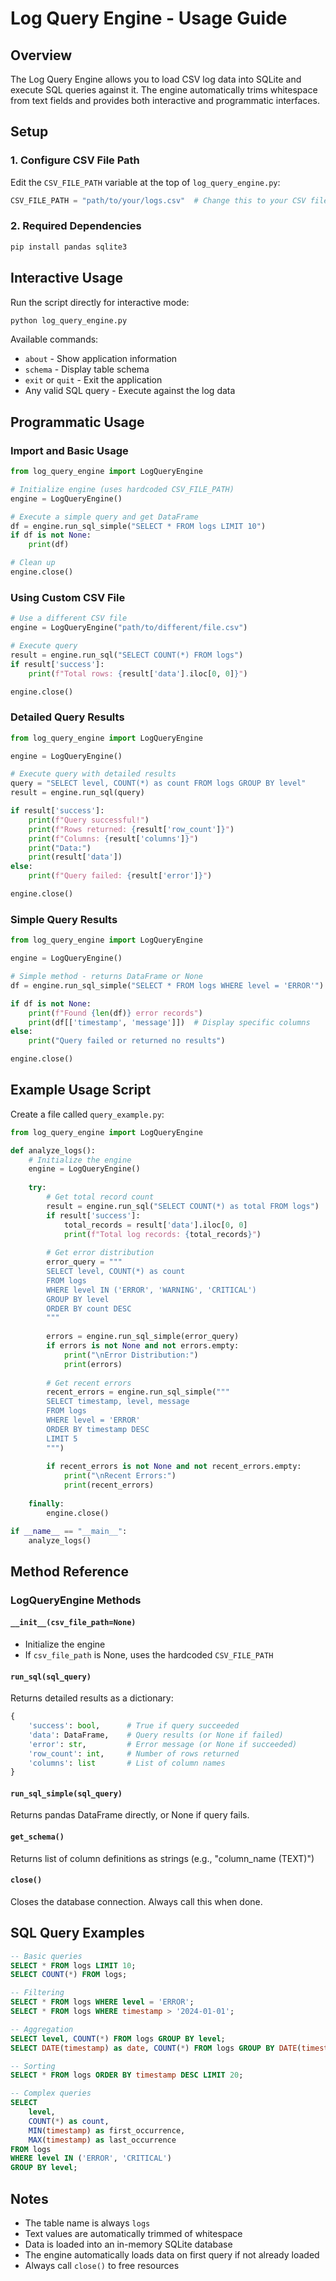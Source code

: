 # Log Query Engine - Usage Guide

## Overview
The Log Query Engine allows you to load CSV log data into SQLite and execute SQL queries against it. The engine automatically trims whitespace from text fields and provides both interactive and programmatic interfaces.

## Setup

### 1. Configure CSV File Path
Edit the `CSV_FILE_PATH` variable at the top of `log_query_engine.py`:

```python
CSV_FILE_PATH = "path/to/your/logs.csv"  # Change this to your CSV file path
```

### 2. Required Dependencies
```bash
pip install pandas sqlite3
```

## Interactive Usage

Run the script directly for interactive mode:
```bash
python log_query_engine.py
```

Available commands:
- `about` - Show application information
- `schema` - Display table schema
- `exit` or `quit` - Exit the application
- Any valid SQL query - Execute against the log data

## Programmatic Usage

### Import and Basic Usage
```python
from log_query_engine import LogQueryEngine

# Initialize engine (uses hardcoded CSV_FILE_PATH)
engine = LogQueryEngine()

# Execute a simple query and get DataFrame
df = engine.run_sql_simple("SELECT * FROM logs LIMIT 10")
if df is not None:
    print(df)

# Clean up
engine.close()
```

### Using Custom CSV File
```python
# Use a different CSV file
engine = LogQueryEngine("path/to/different/file.csv")

# Execute query
result = engine.run_sql("SELECT COUNT(*) FROM logs")
if result['success']:
    print(f"Total rows: {result['data'].iloc[0, 0]}")

engine.close()
```

### Detailed Query Results
```python
from log_query_engine import LogQueryEngine

engine = LogQueryEngine()

# Execute query with detailed results
query = "SELECT level, COUNT(*) as count FROM logs GROUP BY level"
result = engine.run_sql(query)

if result['success']:
    print(f"Query successful!")
    print(f"Rows returned: {result['row_count']}")
    print(f"Columns: {result['columns']}")
    print("Data:")
    print(result['data'])
else:
    print(f"Query failed: {result['error']}")

engine.close()
```

### Simple Query Results
```python
from log_query_engine import LogQueryEngine

engine = LogQueryEngine()

# Simple method - returns DataFrame or None
df = engine.run_sql_simple("SELECT * FROM logs WHERE level = 'ERROR'")

if df is not None:
    print(f"Found {len(df)} error records")
    print(df[['timestamp', 'message']])  # Display specific columns
else:
    print("Query failed or returned no results")

engine.close()
```

## Example Usage Script

Create a file called `query_example.py`:

```python
from log_query_engine import LogQueryEngine

def analyze_logs():
    # Initialize the engine
    engine = LogQueryEngine()
    
    try:
        # Get total record count
        result = engine.run_sql("SELECT COUNT(*) as total FROM logs")
        if result['success']:
            total_records = result['data'].iloc[0, 0]
            print(f"Total log records: {total_records}")
        
        # Get error distribution
        error_query = """
        SELECT level, COUNT(*) as count 
        FROM logs 
        WHERE level IN ('ERROR', 'WARNING', 'CRITICAL')
        GROUP BY level 
        ORDER BY count DESC
        """
        
        errors = engine.run_sql_simple(error_query)
        if errors is not None and not errors.empty:
            print("\nError Distribution:")
            print(errors)
        
        # Get recent errors
        recent_errors = engine.run_sql_simple("""
        SELECT timestamp, level, message 
        FROM logs 
        WHERE level = 'ERROR' 
        ORDER BY timestamp DESC 
        LIMIT 5
        """)
        
        if recent_errors is not None and not recent_errors.empty:
            print("\nRecent Errors:")
            print(recent_errors)
    
    finally:
        engine.close()

if __name__ == "__main__":
    analyze_logs()
```

## Method Reference

### LogQueryEngine Methods

#### `__init__(csv_file_path=None)`
- Initialize the engine
- If `csv_file_path` is None, uses the hardcoded `CSV_FILE_PATH`

#### `run_sql(sql_query)`
Returns detailed results as a dictionary:
```python
{
    'success': bool,      # True if query succeeded
    'data': DataFrame,    # Query results (or None if failed)
    'error': str,         # Error message (or None if succeeded)
    'row_count': int,     # Number of rows returned
    'columns': list       # List of column names
}
```

#### `run_sql_simple(sql_query)`
Returns pandas DataFrame directly, or None if query fails.

#### `get_schema()`
Returns list of column definitions as strings (e.g., "column_name (TEXT)")

#### `close()`
Closes the database connection. Always call this when done.

## SQL Query Examples

```sql
-- Basic queries
SELECT * FROM logs LIMIT 10;
SELECT COUNT(*) FROM logs;

-- Filtering
SELECT * FROM logs WHERE level = 'ERROR';
SELECT * FROM logs WHERE timestamp > '2024-01-01';

-- Aggregation
SELECT level, COUNT(*) FROM logs GROUP BY level;
SELECT DATE(timestamp) as date, COUNT(*) FROM logs GROUP BY DATE(timestamp);

-- Sorting
SELECT * FROM logs ORDER BY timestamp DESC LIMIT 20;

-- Complex queries
SELECT 
    level,
    COUNT(*) as count,
    MIN(timestamp) as first_occurrence,
    MAX(timestamp) as last_occurrence
FROM logs 
WHERE level IN ('ERROR', 'CRITICAL')
GROUP BY level;
```

## Notes

- The table name is always `logs`
- Text values are automatically trimmed of whitespace
- Data is loaded into an in-memory SQLite database
- The engine automatically loads data on first query if not already loaded
- Always call `close()` to free resources